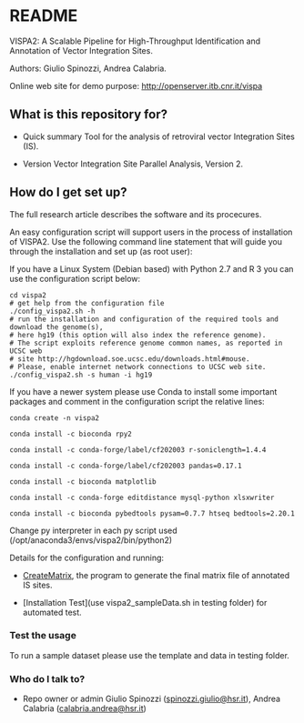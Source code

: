 # README #

VISPA2: A Scalable Pipeline for High-Throughput Identification and Annotation of Vector Integration Sites.

Authors: Giulio Spinozzi, Andrea Calabria.

Online web site for demo purpose: http://openserver.itb.cnr.it/vispa


## What is this repository for? ##

* Quick summary
Tool for the analysis of retroviral vector Integration Sites (IS).

* Version
Vector Integration Site Parallel Analysis, Version 2.


## How do I get set up? ##

The full research article describes the software and its procecures.

An easy configuration script will support users in the process of installation of VISPA2. Use the following command line statement that will guide you through the installation and set up (as root user):

If you have a Linux System (Debian based) with Python 2.7 and R 3 you can use the configuration script below:

```
cd vispa2
# get help from the configuration file
./config_vispa2.sh -h
# run the installation and configuration of the required tools and download the genome(s), 
# here hg19 (this option will also index the reference genome). 
# The script exploits reference genome common names, as reported in UCSC web 
# site http://hgdownload.soe.ucsc.edu/downloads.html#mouse. 
# Please, enable internet network connections to UCSC web site.
./config_vispa2.sh -s human -i hg19
```

If you have a newer system please use Conda to install some important packages and comment in the configuration script the relative lines:

```
conda create -n vispa2

conda install -c bioconda rpy2

conda install -c conda-forge/label/cf202003 r-soniclength=1.4.4

conda install -c conda-forge/label/cf202003 pandas=0.17.1

conda install -c bioconda matplotlib

conda install -c conda-forge editdistance mysql-python xlsxwriter

conda install -c bioconda pybedtools pysam=0.7.7 htseq bedtools=2.20.1

```
Change py interpreter in each py script used (/opt/anaconda3/envs/vispa2/bin/python2)



Details for the configuration and running:

* [CreateMatrix](https://github.com/giuliospinozzi/integration_analysis), the program to generate the final matrix file of annotated IS sites.

* [Installation Test](use vispa2_sampleData.sh in testing folder) for automated test.



### Test the usage ###

To run a sample dataset please use the template and data in testing folder.

### Who do I talk to? ###

* Repo owner or admin
Giulio Spinozzi (spinozzi.giulio@hsr.it), Andrea Calabria (calabria.andrea@hsr.it)

